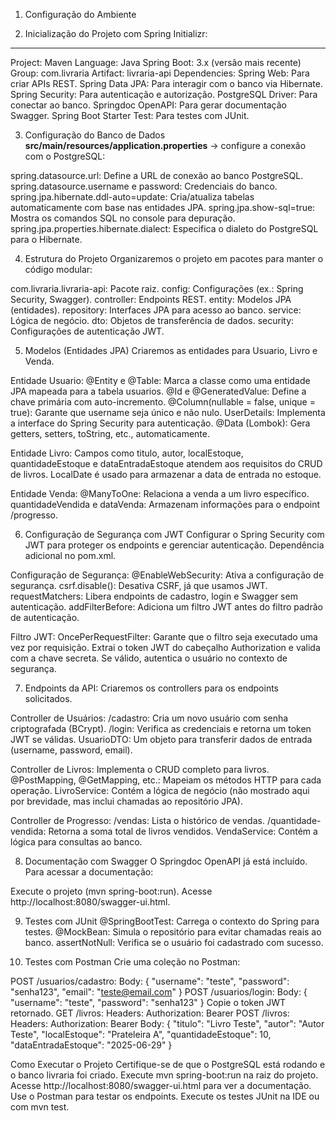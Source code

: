 1. Configuração do Ambiente

2. Inicialização do Projeto com Spring Initializr:
---
Project: Maven
Language: Java
Spring Boot: 3.x (versão mais recente)
Group: com.livraria
Artifact: livraria-api
Dependencies:
Spring Web: Para criar APIs REST.
Spring Data JPA: Para interagir com o banco via Hibernate.
Spring Security: Para autenticação e autorização.
PostgreSQL Driver: Para conectar ao banco.
Springdoc OpenAPI: Para gerar documentação Swagger.
Spring Boot Starter Test: Para testes com JUnit.

3. Configuração do Banco de Dados
**src/main/resources/application.properties** -> configure a conexão com o PostgreSQL:

spring.datasource.url: Define a URL de conexão ao banco PostgreSQL.
spring.datasource.username e password: Credenciais do banco.
spring.jpa.hibernate.ddl-auto=update: Cria/atualiza tabelas automaticamente com base nas entidades JPA.
spring.jpa.show-sql=true: Mostra os comandos SQL no console para depuração.
spring.jpa.properties.hibernate.dialect: Especifica o dialeto do PostgreSQL para o Hibernate.

4. Estrutura do Projeto
Organizaremos o projeto em pacotes para manter o código modular:

com.livraria.livraria-api: Pacote raiz.
config: Configurações (ex.: Spring Security, Swagger).
controller: Endpoints REST.
entity: Modelos JPA (entidades).
repository: Interfaces JPA para acesso ao banco.
service: Lógica de negócio.
dto: Objetos de transferência de dados.
security: Configurações de autenticação JWT.

5. Modelos (Entidades JPA)
Criaremos as entidades para Usuario, Livro e Venda.

Entidade Usuario:
@Entity e @Table: Marca a classe como uma entidade JPA mapeada para a tabela usuarios.
@Id e @GeneratedValue: Define a chave primária com auto-incremento.
@Column(nullable = false, unique = true): Garante que username seja único e não nulo.
UserDetails: Implementa a interface do Spring Security para autenticação.
@Data (Lombok): Gera getters, setters, toString, etc., automaticamente.

Entidade Livro:
Campos como titulo, autor, localEstoque, quantidadeEstoque e dataEntradaEstoque atendem aos requisitos do CRUD de livros.
LocalDate é usado para armazenar a data de entrada no estoque.

Entidade Venda:
@ManyToOne: Relaciona a venda a um livro específico.
quantidadeVendida e dataVenda: Armazenam informações para o endpoint /progresso.

6. Configuração de Segurança com JWT
Configurar o Spring Security com JWT para proteger os endpoints e gerenciar autenticação.
Dependência adicional no pom.xml.

Configuração de Segurança:
@EnableWebSecurity: Ativa a configuração de segurança.
csrf.disable(): Desativa CSRF, já que usamos JWT.
requestMatchers: Libera endpoints de cadastro, login e Swagger sem autenticação.
addFilterBefore: Adiciona um filtro JWT antes do filtro padrão de autenticação.

Filtro JWT:
OncePerRequestFilter: Garante que o filtro seja executado uma vez por requisição.
Extrai o token JWT do cabeçalho Authorization e valida com a chave secreta.
Se válido, autentica o usuário no contexto de segurança.

7. Endpoints da API: Criaremos os controllers para os endpoints solicitados.

Controller de Usuários:
/cadastro: Cria um novo usuário com senha criptografada (BCrypt).
/login: Verifica as credenciais e retorna um token JWT se válidas.
UsuarioDTO: Um objeto para transferir dados de entrada (username, password, email).

Controller de Livros:
Implementa o CRUD completo para livros.
@PostMapping, @GetMapping, etc.: Mapeiam os métodos HTTP para cada operação.
LivroService: Contém a lógica de negócio (não mostrado aqui por brevidade, mas inclui chamadas ao repositório JPA).

Controller de Progresso:
/vendas: Lista o histórico de vendas.
/quantidade-vendida: Retorna a soma total de livros vendidos.
VendaService: Contém a lógica para consultas ao banco.

8. Documentação com Swagger
O Springdoc OpenAPI já está incluído. Para acessar a documentação:

Execute o projeto (mvn spring-boot:run).
Acesse http://localhost:8080/swagger-ui.html.

9. Testes com JUnit
@SpringBootTest: Carrega o contexto do Spring para testes.
@MockBean: Simula o repositório para evitar chamadas reais ao banco.
assertNotNull: Verifica se o usuário foi cadastrado com sucesso.

10. Testes com Postman
Crie uma coleção no Postman:

POST /usuarios/cadastro:
Body: { "username": "teste", "password": "senha123", "email": "teste@email.com" }
POST /usuarios/login:
Body: { "username": "teste", "password": "senha123" }
Copie o token JWT retornado.
GET /livros:
Headers: Authorization: Bearer <token>
POST /livros:
Headers: Authorization: Bearer <token>
Body: { "titulo": "Livro Teste", "autor": "Autor Teste", "localEstoque": "Prateleira A", "quantidadeEstoque": 10, "dataEntradaEstoque": "2025-06-29" }


Como Executar o Projeto
Certifique-se de que o PostgreSQL está rodando e o banco livraria foi criado.
Execute mvn spring-boot:run na raiz do projeto.
Acesse http://localhost:8080/swagger-ui.html para ver a documentação.
Use o Postman para testar os endpoints.
Execute os testes JUnit na IDE ou com mvn test.